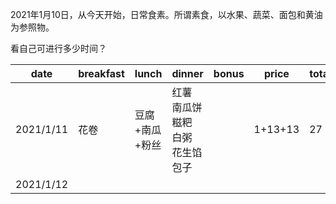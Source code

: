 2021年1月10日，从今天开始，日常食素。所谓素食，以水果、蔬菜、面包和黄油为参照物。

看自己可进行多少时间？

| date      | breakfast | lunch          | dinner                           | bonus | price   | total(CNY) |
| --------- | --------- | -------------- | -------------------------------- | ----- | ------- | ---------- |
| 2021/1/11 | 花卷      | 豆腐+南瓜+粉丝 | 红薯 南瓜饼 糍粑 白粥 花生馅包子 |       | 1+13+13 | 27         |
| 2021/1/12 |           |                |                                  |       |         |            |
